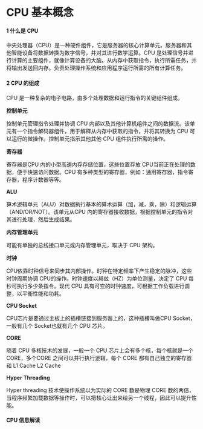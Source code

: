 # CPU 基本概念

#### 1 什么是 CPU

中央处理器（CPU）是一种硬件组件，它是服务器的核心计算单元。服务器和其他智能设备将数据转换为数字信号，并对其进行数学运算。CPU 是处理信号并进行计算的主要组件，就像计算设备的大脑。从内存中获取指令，执行所需任务，并将输出发送回内存。负责处理操作系统和应用程序运行所需的所有计算任务。

#### 2 CPU 的组成

CPU 是一种复杂的电子电路，由多个处理数据和运行指令的关键组件组成。

**控制单元**

控制单元管理指令处理并协调 CPU 内部以及其他计算机组件之间的数据流。该单元有一个指令解码器组件，用于解释从内存中获取的指令，并将其转换为 CPU 可以运行的微操作。控制单元指示其他其他 CPU 组件执行所需的操作。

**寄存器**

寄存器是CPU 内的小型高速内存存储位置，这些位置存放 CPU当前正在处理的数据，便于快速访问数据。CPU 有多种类型的寄存器，例如：通用寄存器，指令寄存器，程序计数器等等。

**ALU**

算术逻辑单元（ALU）对数据执行基本的算术运算（加，减，乘，除）和逻辑运算（AND/OR/NOT）。该单元从CPU 内的寄存器接收数据，根据控制单元的指令对其进行处理，然后生成结果。

**内存管理单元**

可能有单独的总线接口单元或内存管理单元，取决于 CPU 架构。

**时钟**

CPU依靠时钟信号来同步其内部操作。时钟在特定频率下产生稳定的脉冲，这些时钟周期协调 CPU的操作。时钟速度以赫兹（HZ）为单位测量，决定了 CPU 每秒可执行多少条指令。现代 CPU 具有可变的时钟速度，可根据工作负载进行调整，以平衡性能和功耗。

**CPU Socket**

CPU芯片是要通过主板上的插槽链接到服务器上的，这种插槽叫做CPU Socket，一般有几个 Socket也就有几个 CPU 芯片。

**CORE**

随着 CPU 多核技术的发展，一般一个 CPU 芯片上会有多个核，每个核就是一个 CORE，多个CORE 之间可以并行执行逻辑，每个 CORE 都有自己独立的寄存器和 L1 Cache L2 Cache

**Hyper Threading**

Hyper threading 技术使操作系统以为实际的 CORE 数是物理 CORE 数的两倍，当程序频繁加载数据等操作时，可以把核心让出来给另一个线程，因此可以提升性能。

#### CPU 信息解读

